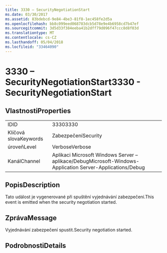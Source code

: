 ```yaml
---
title: 3330 – SecurityNegotiationStart
ms.date: 03/30/2017
ms.assetid: 83bdebcd-9e84-4be3-81f8-1ec458fe2d5a
ms.openlocfilehash: bb8c099eed068783dcb5d78e9e4b6958cd7b47ef
ms.sourcegitcommit: 3d5d33f384eeba41b2dff79d096f47ccc8d8f03d
ms.translationtype: MT
ms.contentlocale: cs-CZ
ms.lasthandoff: 05/04/2018
ms.locfileid: "33464090"
---
```

# <a name="3330---securitynegotiationstart"></a><span data-ttu-id="4e09e-102">3330 – SecurityNegotiationStart</span><span class="sxs-lookup"><span data-stu-id="4e09e-102">3330 - SecurityNegotiationStart</span></span>
## <a name="properties"></a><span data-ttu-id="4e09e-103">Vlastnosti</span><span class="sxs-lookup"><span data-stu-id="4e09e-103">Properties</span></span>  
  
|||  
|-|-|  
|<span data-ttu-id="4e09e-104">ID</span><span class="sxs-lookup"><span data-stu-id="4e09e-104">ID</span></span>|<span data-ttu-id="4e09e-105">3330</span><span class="sxs-lookup"><span data-stu-id="4e09e-105">3330</span></span>|  
|<span data-ttu-id="4e09e-106">Klíčová slova</span><span class="sxs-lookup"><span data-stu-id="4e09e-106">Keywords</span></span>|<span data-ttu-id="4e09e-107">Zabezpečení</span><span class="sxs-lookup"><span data-stu-id="4e09e-107">Security</span></span>|  
|<span data-ttu-id="4e09e-108">úroveň</span><span class="sxs-lookup"><span data-stu-id="4e09e-108">Level</span></span>|<span data-ttu-id="4e09e-109">Verbose</span><span class="sxs-lookup"><span data-stu-id="4e09e-109">Verbose</span></span>|  
|<span data-ttu-id="4e09e-110">Kanál</span><span class="sxs-lookup"><span data-stu-id="4e09e-110">Channel</span></span>|<span data-ttu-id="4e09e-111">Aplikaci Microsoft Windows Server – aplikace/Debug</span><span class="sxs-lookup"><span data-stu-id="4e09e-111">Microsoft-Windows-Application Server-Applications/Debug</span></span>|  
  
## <a name="description"></a><span data-ttu-id="4e09e-112">Popis</span><span class="sxs-lookup"><span data-stu-id="4e09e-112">Description</span></span>  
 <span data-ttu-id="4e09e-113">Tato událost je vygenerované při spuštění vyjednávání zabezpečení.</span><span class="sxs-lookup"><span data-stu-id="4e09e-113">This event is emitted when the security negotiation started.</span></span>  
  
## <a name="message"></a><span data-ttu-id="4e09e-114">Zpráva</span><span class="sxs-lookup"><span data-stu-id="4e09e-114">Message</span></span>  
 <span data-ttu-id="4e09e-115">Vyjednávání zabezpečení spustit.</span><span class="sxs-lookup"><span data-stu-id="4e09e-115">Security negotiation started.</span></span>  
  
## <a name="details"></a><span data-ttu-id="4e09e-116">Podrobnosti</span><span class="sxs-lookup"><span data-stu-id="4e09e-116">Details</span></span>
